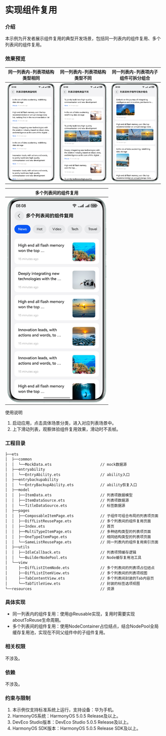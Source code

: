 # 实现组件复用

### 介绍
本示例为开发者展示组件复用的典型开发场景，包括同一列表内的组件复用、多个列表间的组件复用。


### 效果预览

| 同一列表内-列表项结构类型相同                                                                    | 同一列表内-列表项结构类型不同                                  | 同一列表内-列表项内子组件可拆分组合                               | 
|------------------------------------------------------------------------------------|--------------------------------------------------|--------------------------------------------------|
| <img src="screenshots/device/0.png" width="320"> | <img src="screenshots/device/1.png" width="320"> | <img src="screenshots/device/2.png" width="320"> |

| 多个列表间的组件复用                                       | 
|--------------------------------------------------|
| <img src="screenshots/device/3.png" width="320"> | 

使用说明
1. 启动应用，点击具体场景分类，进入对应列表场景中。
2. 上下滑动列表，观察体验组件复用效果，滑动时不丢帧。

### 工程目录

```
├──ets
│  ├──common
│  │  └──MockData.ets                      // mock数据源
│  ├──entryability
│  │  └──EntryAbility.ets                  // ability入口
│  ├──entrybackupability
│  │  └──EntryBackupAbility.ets            // ability恢复入口
│  ├──model
│  │  ├──ItemData.ets                      // 列表项数据模型
│  │  ├──ItemDataSource.ets                // 列表项数据源
│  │  └──TitleDataSource.ets               // 标签数据源
│  ├──pages
│  │  ├──ComposableItemPage.ets            // 子组件可组合布局的列表项页面
│  │  ├──DiffListReusePage.ets             // 多个列表间的组件复用页面
│  │  ├──Index.ets                         // 首页
│  │  ├──MultiTypeItemPage.ets             // 多种结构类型的列表项页面
│  │  ├──OneTypeItemPage.ets               // 相同结构类型的列表项页面
│  │  └──SameListReusePage.ets             // 同一列表内的组件复用索引页面
│  ├──utils
│  │  ├──IdleCallback.ets                  // 列表项预缓存逻辑
│  │  └──BuilderNodePool.ets               // Node缓存复用池工具
│  └──view
│     ├──DiffListItemNode.ets              // 多个列表间的列表项占位结点
│     ├──DiffListItemView.ets              // 多个列表间的列表项视图
│     ├──TabContentView.ets                // 多个列表间封装的Tab内容页
│     └──TabTitleView.ets                  // 封装的标签选项视图
└──resources                               // 资源
```

### 具体实现

* 同一列表内的组件复用：使用@Reusable实现，复用时需要实现aboutToReuse生命周期。
* 多个列表间的组件复用：使用NodeContainer占位结点，结合NodePool全局缓存复用池，实现在不同父组件中的子组件复用。


### 相关权限

不涉及。

### 依赖

不涉及。

### 约束与限制

1. 本示例仅支持标准系统上运行，支持设备：华为手机。
2. HarmonyOS系统：HarmonyOS 5.0.5 Release及以上。
3. DevEco Studio版本：DevEco Studio 5.0.5 Release及以上。
4. HarmonyOS SDK版本：HarmonyOS 5.0.5 Release SDK及以上。

